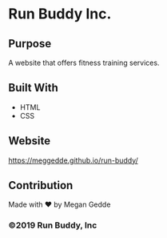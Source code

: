 # Run Buddy Inc.

## Purpose
A website that offers fitness training services.

## Built With
* HTML
* CSS

## Website
https://meggedde.github.io/run-buddy/

## Contribution
Made with ❤️ by Megan Gedde

### ©️2019 Run Buddy, Inc 
